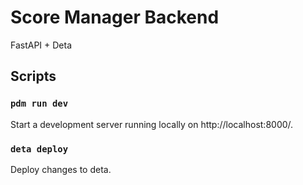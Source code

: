 # Score Manager Backend

FastAPI + Deta

## Scripts

### `pdm run dev`

Start a development server running locally on http://localhost:8000/.

### `deta deploy`

Deploy changes to deta.
